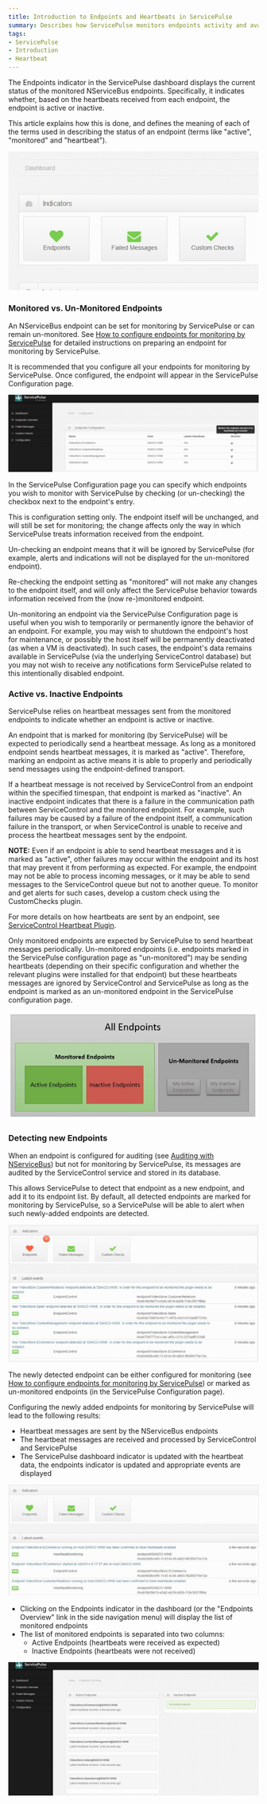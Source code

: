 ```yaml
---
title: Introduction to Endpoints and Heartbeats in ServicePulse
summary: Describes how ServicePulse monitors endpoints activity and availability using heartbeat messages
tags:
- ServicePulse
- Introduction
- Heartbeat
---
```


The Endpoints indicator in the ServicePulse dashboard displays the current status of the monitored NServiceBus endpoints. Specifically, it indicates whether, based on the heartbeats received from each endpoint, the endpoint is active or inactive.

This article explains how this is done, and defines the meaning of each of the terms used in describing the status of an endpoint (terms like "active", "monitored" and "heartbeat").  

![ServicePulse Dashboard Indicators (all green)](images/indicators-green.JPG)

### Monitored vs. Un-Monitored Endpoints

An NServiceBus endpoint can be set for monitoring by ServicePulse or can remain un-monitored. See [How to configure endpoints for monitoring by ServicePulse](/ServicePulse/how-to-configure-endpoints-for-monitoring) for detailed instructions on preparing an endpoint for monitoring by ServicePulse.

It is recommended that you configure all your endpoints for monitoring by ServicePulse. Once configured, the endpoint will appear in the ServicePulse Configuration page.   

![ServicePulse Configuration page](images/sp-configuration-page.jpg)

In the ServicePulse Configuration page you can specify which endpoints you wish to monitor with ServicePulse by checking (or un-checking) the checkbox next to the endpoint's entry.  

This is configuration setting only. The endpoint itself will be unchanged, and will still be set for monitoring; the change affects only the way in which ServicePulse treats information received from the endpoint. 

Un-checking an endpoint means that it will be ignored by ServicePulse (for example, alerts and indications will not be displayed for the un-monitored endpoint). 

Re-checking the endpoint setting as "monitored" will not make any changes to the endpoint itself, and will only affect the ServicePulse behavior towards information received from the (now re-)monitored endpoint.
 
Un-monitoring an endpoint via the ServicePulse Configuration page is useful when you wish to temporarily or permanently ignore the behavior of an endpoint. For example, you may wish to shutdown the endpoint's host for maintenance, or possibly the host itself will be permanently deactivated (as when a VM is deactivated). In such cases, the endpoint's data remains available in ServicePulse (via the underlying ServiceControl database) but you may not wish to receive any notifications form ServicePulse related to this intentionally disabled endpoint.  
 
### Active vs. Inactive Endpoints

ServicePulse relies on heartbeat messages sent from the monitored endpoints to indicate whether an endpoint is active or inactive.

An endpoint that is marked for monitoring (by ServicePulse) will be expected to periodically send a heartbeat message. As long as a monitored endpoint sends heartbeat messages, it is marked as "active". Therefore, marking an endpoint as active means it is able to properly and periodically send messages using the endpoint-defined transport.

If a heartbeat message is not received by ServiceControl from an endpoint within the specified timespan, that endpoint is marked as "inactive". An inactive endpoint indicates that there is a failure in the communication path between ServiceControl and the monitored endpoint. For example, such failures may be caused by a failure of the endpoint itself, a communication failure in the transport, or when ServiceControl is unable to receive and process the heartbeat messages sent by the endpoint.

**NOTE:** Even if an endpoint is able to send heartbeat messages and it is marked as "active", other failures may occur within the endpoint and its host that may prevent it from performing as expected. For example, the endpoint may not be able to process incoming messages, or it may be able to send messages to the ServiceControl queue but not to another queue. To monitor and get alerts for such cases, develop a custom check using the CustomChecks plugin.

For more details on how heartbeats are sent by an endpoint, see [ServiceControl Heartbeat Plugin](/ServiceControl/Plugins#servicecontrol-plugin-heartbeat).

Only monitored endpoints are expected by ServicePulse to send heartbeat messages periodically. Un-monitored endpoints (i.e. endpoints marked in the ServicePulse configuration page as "un-monitored") may be sending heartbeats (depending on their specific configuration and whether the relevant plugins were installed for that endpoint) but these heartbeats messages are ignored by ServiceControl and ServicePulse as long as the endpoint is marked as an un-monitored endpoint in the ServicePulse configuration page.

![Sets of Endpoints: Monitored (active and inactive) vs. Un-monitored, ](images/endpoints-sets-monitored-active.jpg)     

### Detecting new Endpoints

When an endpoint is configured for auditing (see [Auditing with NServiceBus](/NServiceBus/auditing-with-nservicebus)) but not for monitoring by ServicePulse, its messages are audited by the ServiceControl service and stored in its database.

This allows ServicePulse to detect that endpoint as a new endpoint, and add it to its endpoint list. By default, all detected endpoints are marked for monitoring by ServicePulse, so a ServicePulse will be able to alert when such newly-added endpoints are detected.

![Detected new Endpoints](images/detect-new-endpoints.jpg)

The newly detected endpoint can be either configured for monitoring (see [How to configure endpoints for monitoring by ServicePulse](/ServicePulse/how-to-configure-endpoints-for-monitoring)) or marked as un-monitored endpoints (in the ServicePulse Configuration page).

Configuring the newly added endpoints for monitoring by ServicePulse will lead to the following results:

* Heartbeat messages are sent by the NServiceBus endpoints 
* The heartbeat messages are received and processed by ServiceControl and ServicePulse 
* The ServicePulse dashboard indicator is updated with the heartbeat data, the endpoints indicator is updated and appropriate events are displayed

![Recevied heartbeats from new endpoints](images/received-heartbeats-from-new-endpoints.jpg)

* Clicking on the Endpoints indicator in the dashboard (or the "Endpoints Overview" link in the side navigation menu) will display the list of monitored endpoints
* The list of monitored endpoints is separated into two columns:
   * Active Endpoints (heartbeats were received as expected) 
   * Inactive Endpoints (heartbeats were not received) 

![Endpoints Overview](images/endpoints-overview.jpg)

 